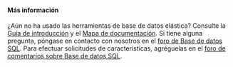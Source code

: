 #### Más información

¿Aún no ha usado las herramientas de base de datos elástica? Consulte la [Guía de introducción](../articles/sql-database/sql-database-elastic-scale-get-started.md) y el [Mapa de documentación](../articles/sql-database/sql-database-elastic-scale-documentation-map.md). Si tiene alguna pregunta, póngase en contacto con nosotros en el [foro de Base de datos SQL](http://social.msdn.microsoft.com/forums/azure/home?forum=ssdsgetstarted). Para efectuar solicitudes de características, agréguelas en el [foro de comentarios sobre Base de datos SQL](http://feedback.azure.com/forums/217321-sql-database).

<!---HONumber=58_postMigration-->